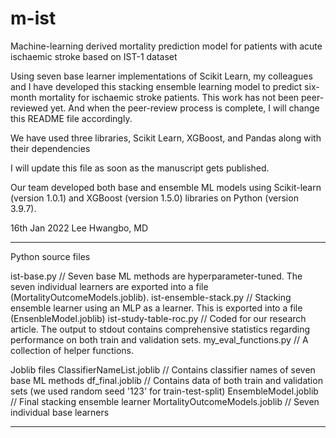 # m-ist
Machine-learning derived mortality prediction model for patients with acute ischaemic stroke based on IST-1 dataset

Using seven base learner implementations of Scikit Learn, my colleagues and I have developed this stacking ensemble learning model to predict six-month mortality for ischaemic stroke patients. This work has not been peer-reviewed yet. And when the peer-review process is complete, I will change this README file accordingly.

We have used three libraries, Scikit Learn, XGBoost, and Pandas along with their dependencies

I will update this file as soon as the manuscript gets published.

Our team developed both base and ensemble ML models using Scikit-learn (version 1.0.1) and XGBoost (version 1.5.0) libraries on Python (version 3.9.7).

16th Jan 2022
Lee Hwangbo, MD
 
-----
Python source files

ist-base.py // Seven base ML methods are hyperparameter-tuned. The seven individual learners are exported into a file (MortalityOutcomeModels.joblib).
ist-ensemble-stack.py // Stacking ensemble learner using an MLP as a learner. This is exported into a file (EnsenbleModel.joblib)
ist-study-table-roc.py // Coded for our research article. The output to stdout contains comprehensive statistics regarding performance on both train and validation sets. 
my_eval_functions.py // A collection of helper functions.

Joblib files
ClassifierNameList.joblib // Contains classifier names of seven base ML methods
df_final.joblib // Contains data of both train and validation sets (we used random seed '123' for train-test-split)
EnsembleModel.joblib // Final stacking ensemble learner
MortalityOutcomeModels.joblib // Seven individual base learners

-----
